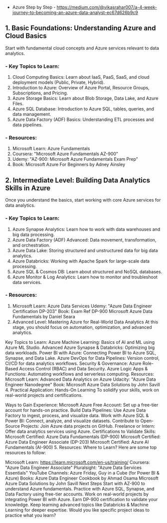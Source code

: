 - Azure Step by Step - https://medium.com/@vikasrahar007/a-4-week-journey-to-becoming-an-azure-data-analyst-ec67d626b9c9

## 1. Basic Foundations: Understanding Azure and Cloud Basics
Start with fundamental cloud concepts and Azure services relevant to data analytics.

### - Key Topics to Learn:
1. Cloud Computing Basics: Learn about IaaS, PaaS, SaaS, and cloud deployment models (Public, Private, Hybrid).
2. Introduction to Azure: Overview of Azure Portal, Resource Groups, Subscriptions, and Pricing.
3. Azure Storage Basics: Learn about Blob Storage, Data Lake, and Azure Files.
4. Azure SQL Database: Introduction to Azure SQL, tables, queries, and data management.
5. Azure Data Factory (ADF) Basics: Understanding ETL processes and data pipelines.

### - Resources:

1. Microsoft Learn: Azure Fundamentals
2. Coursera: "Microsoft Azure Fundamentals AZ-900"
3. Udemy: "AZ-900: Microsoft Azure Fundamentals Exam Prep"
4. Book: Microsoft Azure For Beginners by Adney Ainsley
   
## 2. Intermediate Level: Building Data Analytics Skills in Azure
Once you understand the basics, start working with core Azure services for data analytics.

### - Key Topics to Learn:

1. Azure Synapse Analytics: Learn how to work with data warehouses and big data processing.
2. Azure Data Factory (ADF) Advanced: Data movement, transformation, and orchestration.
3. Azure Data Lake: Storing structured and unstructured data for big data analytics.
4. Azure Databricks: Working with Apache Spark for large-scale data processing.
5. Azure SQL & Cosmos DB: Learn about structured and NoSQL databases.
6. Azure Monitor & Log Analytics: Learn how to monitor and troubleshoot data services.

### - Resources:

1. Microsoft Learn: Azure Data Services
Udemy: "Azure Data Engineer Certification DP-203"
Book: Exam Ref DP-900 Microsoft Azure Data Fundamentals by Daniel Seara
3. Advanced Level: Mastering Azure for Real-World Data Analytics
At this stage, you should focus on automation, optimization, and advanced analytics.

Key Topics to Learn:
Azure Machine Learning: Basics of AI and ML using Azure ML Studio.
Advanced Azure Synapse & Databricks: Optimizing big data workloads.
Power BI with Azure: Connecting Power BI to Azure SQL, Synapse, and Data Lake.
Azure DevOps for Data Pipelines: Version control, CI/CD for data analytics workflows.
Security & Governance: Azure Role-Based Access Control (RBAC) and Data Security.
Azure Logic Apps & Functions: Automating workflows and serverless computing.
Resources:
Microsoft Learn: Advanced Data Analytics on Azure
Udacity: "Azure Data Engineer Nanodegree"
Book: Microsoft Azure Data Solutions by John Savill
4. Practical Application: Hands-On Learning
To solidify your skills, work on real-world projects and certifications.

Ways to Gain Experience:
Microsoft Azure Free Account: Set up a free-tier account for hands-on practice.
Build Data Pipelines: Use Azure Data Factory to ingest, process, and visualize data.
Work with Azure SQL & Power BI: Connect, analyze, and visualize datasets.
Contribute to Open-Source Projects: Join Azure data projects on GitHub.
Freelance or Intern: Offer data analytics services using Azure.
Certifications to Validate Skills:
Microsoft Certified: Azure Data Fundamentals (DP-900)
Microsoft Certified: Azure Data Engineer Associate (DP-203)
Microsoft Certified: Azure AI Fundamentals (AI-900)
5. Resources: Where to Learn?
Here are some top resources to follow:

Microsoft Learn: https://learn.microsoft.com/en-us/training/
Coursera: "Azure Data Engineer Associate"
Pluralsight: "Azure Data Services Essentials"
YouTube Channels: Azure Friday, Guy in a Cube (for Power BI & Azure)
Books:
Azure Data Engineer Cookbook by Ahmad Osama
Microsoft Azure Data Solutions by John Savill
Next Steps
Start with AZ-900 to understand Azure fundamentals.
Practice with Azure SQL, Synapse, and Data Factory using free-tier accounts.
Work on real-world projects by integrating Power BI with Azure.
Earn DP-900 certification to validate your knowledge.
Keep learning advanced topics like Databricks & Machine Learning for deeper expertise.
Would you like specific project ideas to practice what you learn?
